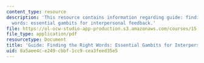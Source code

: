 ```yaml
---
content_type: resource
description: 'This resource contains information regarding guide: finding the right
  words: essential gambits for interpersonal feedback.'
file: https://ol-ocw-studio-app-production.s3.amazonaws.com/courses/15-279-management-communication-for-undergraduates-fall-2012/8a5aee4ce249cbbf1cc9cea3feed35e5_MIT15_279F12_fndngRghtWrds.pdf
file_type: application/pdf
resourcetype: Document
title: 'Guide: Finding the Right Words: Essential Gambits for Interpersonal Feedback'
uid: 8a5aee4c-e249-cbbf-1cc9-cea3feed35e5
---
```

